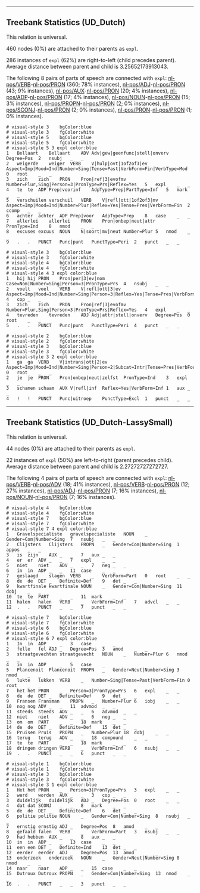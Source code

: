 

--------------------------------------------------------------------------------

## Treebank Statistics (UD_Dutch)

This relation is universal.

460 nodes (0%) are attached to their parents as `expl`.

286 instances of `expl` (62%) are right-to-left (child precedes parent).
Average distance between parent and child is 3.25652173913043.

The following 8 pairs of parts of speech are connected with `expl`: [nl-pos/VERB]()-[nl-pos/PRON]() (360; 78% instances), [nl-pos/ADJ]()-[nl-pos/PRON]() (43; 9% instances), [nl-pos/AUX]()-[nl-pos/PRON]() (20; 4% instances), [nl-pos/ADP]()-[nl-pos/PRON]() (17; 4% instances), [nl-pos/NOUN]()-[nl-pos/PRON]() (15; 3% instances), [nl-pos/PROPN]()-[nl-pos/PRON]() (2; 0% instances), [nl-pos/SCONJ]()-[nl-pos/PRON]() (2; 0% instances), [nl-pos/PRON]()-[nl-pos/PRON]() (1; 0% instances).


~~~ conllu
# visual-style 3	bgColor:blue
# visual-style 3	fgColor:white
# visual-style 5	bgColor:blue
# visual-style 5	fgColor:white
# visual-style 5 3 expl	color:blue
1	Bellaart	Bellaart	ADV	Adv|gew|geenfunc|stell|onverv	Degree=Pos	2	nsubj	_	_
2	weigerde	weiger	VERB	V|hulp|ovt|1of2of3|ev	Aspect=Imp|Mood=Ind|Number=Sing|Tense=Past|VerbForm=Fin|VerbType=Mod	0	root	_	_
3	zich	zich	PRON	Pron|ref|3|evofmv	Number=Plur,Sing|Person=3|PronType=Prs|Reflex=Yes	5	expl	_	_
4	te	te	ADP	Prep|voorinf	AdpType=Prep|PartType=Inf	5	mark	_	_
5	verschuilen	verschuil	VERB	V|refl|ott|1of2of3|mv	Aspect=Imp|Mood=Ind|Number=Plur|Reflex=Yes|Tense=Pres|VerbForm=Fin	2	ccomp	_	_
6	achter	achter	ADP	Prep|voor	AdpType=Prep	8	case	_	_
7	allerlei	allerlei	PRON	Pron|onbep|neut|attr	PronType=Ind	8	nmod	_	_
8	excuses	excuus	NOUN	N|soort|mv|neut	Number=Plur	5	nmod	_	_
9	.	.	PUNCT	Punc|punt	PunctType=Peri	2	punct	_	_

~~~


~~~ conllu
# visual-style 3	bgColor:blue
# visual-style 3	fgColor:white
# visual-style 4	bgColor:blue
# visual-style 4	fgColor:white
# visual-style 4 3 expl	color:blue
1	hij	hij	PRON	Pron|per|3|ev|nom	Case=Nom|Number=Sing|Person=3|PronType=Prs	4	nsubj	_	_
2	voelt	voel	VERB	V|refl|ott|3|ev	Aspect=Imp|Mood=Ind|Number=Sing|Person=3|Reflex=Yes|Tense=Pres|VerbForm=Fin	4	cop	_	_
3	zich	zich	PRON	Pron|ref|3|evofmv	Number=Plur,Sing|Person=3|PronType=Prs|Reflex=Yes	4	expl	_	_
4	tevreden	tevreden	ADJ	Adj|attr|stell|onverv	Degree=Pos	0	root	_	_
5	.	.	PUNCT	Punc|punt	PunctType=Peri	4	punct	_	_

~~~


~~~ conllu
# visual-style 2	bgColor:blue
# visual-style 2	fgColor:white
# visual-style 3	bgColor:blue
# visual-style 3	fgColor:white
# visual-style 3 2 expl	color:blue
1	ga	ga	VERB	V|intrans|ott|2|ev	Aspect=Imp|Mood=Ind|Number=Sing|Person=2|Subcat=Intr|Tense=Pres|VerbForm=Fin	0	root	_	_
2	je	je	PRON	Pron|onbep|neut|zelfst	PronType=Ind	3	expl	_	_
3	schamen	schaam	AUX	V|refl|inf	Reflex=Yes|VerbForm=Inf	1	aux	_	_
4	!	!	PUNCT	Punc|uitroep	PunctType=Excl	1	punct	_	_

~~~




--------------------------------------------------------------------------------

## Treebank Statistics (UD_Dutch-LassySmall)

This relation is universal.

44 nodes (0%) are attached to their parents as `expl`.

22 instances of `expl` (50%) are left-to-right (parent precedes child).
Average distance between parent and child is 2.27272727272727.

The following 4 pairs of parts of speech are connected with `expl`: [nl-pos/VERB]()-[nl-pos/ADV]() (18; 41% instances), [nl-pos/VERB]()-[nl-pos/PRON]() (12; 27% instances), [nl-pos/ADJ]()-[nl-pos/PRON]() (7; 16% instances), [nl-pos/NOUN]()-[nl-pos/PRON]() (7; 16% instances).


~~~ conllu
# visual-style 4	bgColor:blue
# visual-style 4	fgColor:white
# visual-style 7	bgColor:blue
# visual-style 7	fgColor:white
# visual-style 7 4 expl	color:blue
1	Gravelspecialiste	gravelspecialiste	NOUN	_	Gender=Com|Number=Sing	7	nsubj	_	_
2	Clijsters	Clijsters	PROPN	_	Gender=Com|Number=Sing	1	appos	_	_
3	is	zijn	AUX	_	_	7	aux	_	_
4	er	er	ADV	_	_	7	expl	_	_
5	niet	niet	ADV	_	_	7	neg	_	_
6	in	in	ADP	_	_	11	case	_	_
7	geslaagd	slagen	VERB	_	VerbForm=Part	0	root	_	_
8	de	de	DET	_	Definite=Def	9	det	_	_
9	kwartfinale	kwartfinale	NOUN	_	Gender=Com|Number=Sing	11	dobj	_	_
10	te	te	PART	_	_	11	mark	_	_
11	halen	halen	VERB	_	VerbForm=Inf	7	advcl	_	_
12	.	.	PUNCT	_	_	7	punct	_	_

~~~


~~~ conllu
# visual-style 7	bgColor:blue
# visual-style 7	fgColor:white
# visual-style 6	bgColor:blue
# visual-style 6	fgColor:white
# visual-style 6 7 expl	color:blue
1	In	in	ADP	_	_	3	case	_	_
2	felle	fel	ADJ	_	Degree=Pos	3	amod	_	_
3	straatgevechten	straatgevecht	NOUN	_	Number=Plur	6	nmod	_	_
4	in	in	ADP	_	_	5	case	_	_
5	Plancenoit	Plancenoit	PROPN	_	Gender=Neut|Number=Sing	3	nmod	_	_
6	lukte	lukken	VERB	_	Number=Sing|Tense=Past|VerbForm=Fin	0	root	_	_
7	het	het	PRON	_	Person=3|PronType=Prs	6	expl	_	_
8	de	de	DET	_	Definite=Def	9	det	_	_
9	Fransen	Fransman	PROPN	_	Number=Plur	6	iobj	_	_
10	nog	nog	ADV	_	_	11	advmod	_	_
11	steeds	steeds	ADV	_	_	6	advmod	_	_
12	niet	niet	ADV	_	_	6	neg	_	_
13	om	om	PART	_	_	18	mark	_	_
14	de	de	DET	_	Definite=Def	15	det	_	_
15	Pruisen	Pruis	PROPN	_	Number=Plur	18	dobj	_	_
16	terug	terug	ADV	_	_	18	compound	_	_
17	te	te	PART	_	_	18	mark	_	_
18	dringen	dringen	VERB	_	VerbForm=Inf	6	nsubj	_	_
19	.	.	PUNCT	_	_	6	punct	_	_

~~~


~~~ conllu
# visual-style 1	bgColor:blue
# visual-style 1	fgColor:white
# visual-style 3	bgColor:blue
# visual-style 3	fgColor:white
# visual-style 3 1 expl	color:blue
1	Het	het	PRON	_	Person=3|PronType=Prs	3	expl	_	_
2	werd	worden	AUX	_	_	3	cop	_	_
3	duidelijk	duidelijk	ADJ	_	Degree=Pos	0	root	_	_
4	dat	dat	SCONJ	_	_	8	mark	_	_
5	de	de	DET	_	Definite=Def	6	det	_	_
6	politie	politie	NOUN	_	Gender=Com|Number=Sing	8	nsubj	_	_
7	ernstig	ernstig	ADJ	_	Degree=Pos	8	amod	_	_
8	gefaald	falen	VERB	_	VerbForm=Part	3	nsubj	_	_
9	had	hebben	AUX	_	_	8	aux	_	_
10	in	in	ADP	_	_	13	case	_	_
11	een	een	DET	_	Definite=Ind	13	det	_	_
12	eerder	eerder	ADJ	_	Degree=Pos	13	amod	_	_
13	onderzoek	onderzoek	NOUN	_	Gender=Neut|Number=Sing	8	nmod	_	_
14	naar	naar	ADP	_	_	15	case	_	_
15	Dutroux	Dutroux	PROPN	_	Gender=Com|Number=Sing	13	nmod	_	_
16	.	.	PUNCT	_	_	3	punct	_	_

~~~


